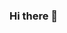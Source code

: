 ### Hi there 👋

<!--
**Zeq13/Zeq13** is a ✨ _special_ ✨ repository because its `README.md` (this file) appears on your GitHub profile.

Here are some ideas to get you started:

- 🔭 Estudante de programação  ...
- 🌱 Atualmente estou Cursando Desenvolvimento front end na instituição SENAC ...
- 👯 Estagiário em empresas como programador ...
- 🤔 Disponivel para propostas  ...
- 💬 Pergunte-me algo ...
- 📫 Contato (11)93152-0823: ...
- 😄 Male: ...
- ⚡ Professor de violão classico: ...
-->
